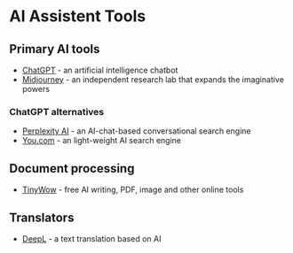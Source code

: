 # AI Assistent Tools

## Primary AI tools

- [ChatGPT](https://chat.openai.com) - an artificial intelligence chatbot
- [Midjourney](https://www.midjourney.com/) - an independent research lab that expands the imaginative powers

### ChatGPT alternatives

- [Perplexity AI](https://perplexity.ai) - an AI-chat-based conversational search engine
- [You.com](https://you.com) - an light-weight AI search engine

## Document processing

- [TinyWow](https://tinywow.com/) - free AI writing, PDF, image and other online tools

## Translators

- [DeepL](https://deepl.com) - a text translation based on AI
